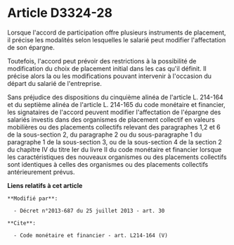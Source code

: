 # Article D3324-28

Lorsque l'accord de participation offre plusieurs instruments de placement, il précise les modalités selon lesquelles le
salarié peut modifier l'affectation de son épargne. 

Toutefois, l'accord peut prévoir des restrictions à la possibilité de modification du choix de placement initial dans les cas
qu'il définit. Il précise alors la ou les modifications pouvant intervenir à l'occasion du départ du salarié de
l'entreprise. 

Sans préjudice des dispositions du cinquième alinéa de l'article L. 214-164 et du septième alinéa de l'article L. 214-165 du
code monétaire et financier, les signataires de l'accord peuvent modifier l'affectation de l'épargne des salariés investis
dans des organismes de placement collectif en valeurs mobilières ou des placements collectifs relevant des paragraphes 1,2 et
6 de la sous-section 2, du paragraphe 2 ou du sous-paragraphe 1 du paragraphe 1 de la sous-section 3, ou de la sous-section 4
de la section 2 du chapitre IV du titre Ier du livre II du code monétaire et financier lorsque les caractéristiques des
nouveaux organismes ou des placements collectifs sont identiques à celles des organismes ou des placements collectifs
antérieurement prévus.

**Liens relatifs à cet article**

	**Modifié par**:

	  - Décret n°2013-687 du 25 juillet 2013 - art. 30

	**Cite**:

	  - Code monétaire et financier - art. L214-164 (V)
